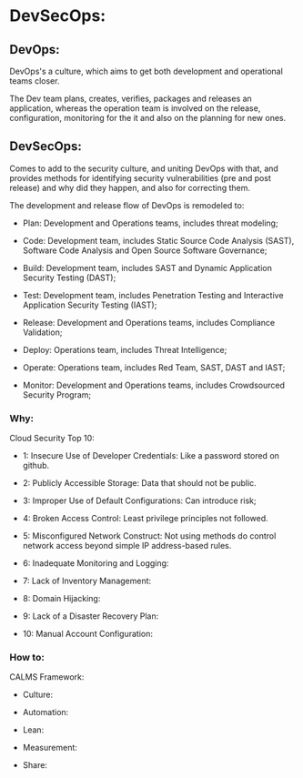 # DevSecOps:

## DevOps:

DevOps's a culture, which aims to get both development and operational teams closer.

The Dev team plans, creates, verifies, packages and releases an application, whereas the operation team is involved on the release, configuration, monitoring for the it and also on the planning for new ones.

## DevSecOps:

Comes to add to the security culture, and uniting DevOps with that, and provides methods for identifying security vulnerabilities (pre and post release) and why did they happen, and also for correcting them.

The development and release flow of DevOps is remodeled to:

- Plan:
Development and Operations teams, includes threat modeling;

- Code:
Development team, includes Static Source Code Analysis (SAST), Software Code Analysis and Open Source Software Governance;

- Build:
Development team, includes SAST and Dynamic Application Security Testing (DAST);

- Test:
Development team, includes Penetration Testing and Interactive Application Security Testing (IAST);

- Release:
Development and Operations teams, includes Compliance Validation;

- Deploy:
Operations team, includes Threat Intelligence;

- Operate:
Operations team, includes Red Team, SAST, DAST and IAST;

- Monitor:
Development and Operations teams, includes Crowdsourced Security Program;

### Why:

Cloud Security Top 10:

- 1: Insecure Use of Developer Credentials:
Like a password stored on github.

- 2: Publicly Accessible Storage:
Data that should not be public.

- 3: Improper Use of Default Configurations:
Can introduce risk;

- 4: Broken Access Control:
Least privilege principles not followed.

- 5: Misconfigured Network Construct:
Not using methods do control network access beyond simple IP address-based rules.

- 6: Inadequate Monitoring and Logging:


- 7: Lack of Inventory Management:


- 8: Domain Hijacking:


- 9: Lack of a Disaster Recovery Plan:


- 10: Manual Account Configuration:


### How to:

CALMS Framework:

- Culture:


- Automation:


- Lean:


- Measurement:


- Share:

